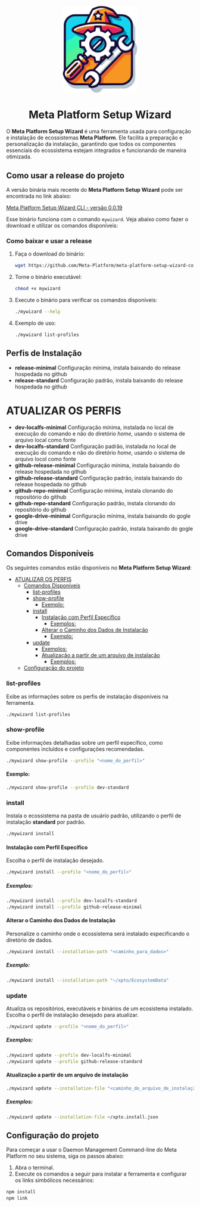 <p align="center">
  <img alt="Setup Wizard" width="200px" src="logo.svg">
</p>

<h1 align="center">Meta Platform Setup Wizard</h1>

O **Meta Platform Setup Wizard** é uma ferramenta usada para configuração e instalação de ecossistemas **Meta Platform**. Ele facilita a preparação e personalização da instalação, garantindo que todos os componentes essenciais do ecossistema estejam integrados e funcionando de maneira otimizada.

## Como usar a release do projeto

A versão binária mais recente do **Meta Platform Setup Wizard** pode ser encontrada no link abaixo:

[Meta Platform Setup Wizard CLI - versão 0.0.19](https://github.com/Meta-Platform/meta-platform-setup-wizard-command-line/releases/download/0.0.19/meta-platform-setup-wizard-command-line-0.0.19-preview-linux-x64)

Esse binário funciona com o comando `mywizard`. Veja abaixo como fazer o download e utilizar os comandos disponíveis:

### Como baixar e usar a release
1. Faça o download do binário:
   ```bash
   wget https://github.com/Meta-Platform/meta-platform-setup-wizard-command-line/releases/download/0.0.19/meta-platform-setup-wizard-command-line-0.0.19-preview-linux-x64 -O mywizard
   ```

2. Torne o binário executável:
   ```bash
   chmod +x mywizard
   ```

3. Execute o binário para verificar os comandos disponíveis:
   ```bash
   ./mywizard --help
   ```

4. Exemplo de uso:
   ```bash
   ./mywizard list-profiles
   ```

## Perfis de Instalação
- **release-minimal** Configuração mínima, instala baixando do release hospedada no github
- **release-standard** Configuração padrão, instala baixando do release hospedada no github

# ATUALIZAR OS PERFIS
- **dev-localfs-minimal** Configuração mínima, instalada no local de execução do comando e não do diretório *home*, usando o sistema de arquivo local como fonte
- **dev-localfs-standard** Configuração padrão, instalada no local de execução do comando e não do diretório *home*, usando o sistema de arquivo locol como fonte
- **github-release-minimal** Configuração mínima, instala baixando do release hospedada no github
- **github-release-standard** Configuração padrão, instala baixando do release hospedada no github
- **github-repo-minimal** Configuração mínima, instala clonando do repositório do github
- **github-repo-standard** Configuração padrão, instala clonando do repositório do github
- **google-drive-minimal** Configuração mínima, instala baixando do gogle drive
- **google-drive-standard** Configuração padrão, instala baixando do gogle drive

## Comandos Disponíveis

Os seguintes comandos estão disponíveis no **Meta Platform Setup Wizard**:

- [ATUALIZAR OS PERFIS](#atualizar-os-perfis)
  - [Comandos Disponíveis](#comandos-disponíveis)
    - [list-profiles](#list-profiles)
    - [show-profile](#show-profile)
      - [Exemplo:](#exemplo)
    - [install](#install)
      - [Instalação com Perfil Específico](#instalação-com-perfil-específico)
        - [Exemplos:](#exemplos)
      - [Alterar o Caminho dos Dados de Instalação](#alterar-o-caminho-dos-dados-de-instalação)
        - [Exemplo:](#exemplo-1)
    - [update](#update)
        - [Exemplos:](#exemplos-1)
      - [Atualização a partir de um arquivo de instalação](#atualização-a-partir-de-um-arquivo-de-instalação)
        - [Exemplos:](#exemplos-2)
  - [Configuração do projeto](#configuração-do-projeto)

### list-profiles

Exibe as informações sobre os perfis de instalação disponíveis na ferramenta.

```bash
./mywizard list-profiles
```

### show-profile

Exibe informações detalhadas sobre um perfil específico, como componentes incluídos e configurações recomendadas.

```bash
./mywizard show-profile --profile "<nome_do_perfil>"
```

#### Exemplo:

```bash
./mywizard show-profile --profile dev-standard
```

### install

Instala o ecossistema na pasta de usuário padrão, utilizando o perfil de instalação **standard** por padrão.

```bash
./mywizard install
```

#### Instalação com Perfil Específico

Escolha o perfil de instalação desejado.

```bash
./mywizard install --profile "<nome_do_perfil>"
```

##### Exemplos:

```bash
./mywizard install --profile dev-localfs-standard
./mywizard install --profile github-release-minimal
```

#### Alterar o Caminho dos Dados de Instalação

Personalize o caminho onde o ecossistema será instalado especificando o diretório de dados.

```bash
./mywizard install --installation-path "<caminho_para_dados>"
```

##### Exemplo:

```bash
./mywizard install --installation-path "~/xpto/EcosystemData"
```

### update
Atualiza os repositórios, executáveis e binários de um ecosistema instalado.
Escolha o perfil de instalação desejado para atualizar.

```bash
./mywizard update --profile "<nome_do_perfil>"
```

##### Exemplos:

```bash
./mywizard update --profile dev-localfs-minimal
./mywizard update --profile github-release-standard
```

#### Atualização a partir de um arquivo de instalação

```bash
./mywizard update --installation-file "<caminho_do_arquivo_de_instalação>"
```

##### Exemplos:

```bash
./mywizard update --installation-file ~/xpto.install.json
```
## Configuração do projeto

Para começar a usar o Daemon Management Command-line do Meta Platform no seu sistema, siga os passos abaixo:

1. Abra o terminal.
2. Execute os comandos a seguir para instalar a ferramenta e configurar os links simbólicos necessários:

```bash
npm install
npm link
```